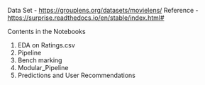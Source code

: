 Data Set - https://grouplens.org/datasets/movielens/ 
Reference - https://surprise.readthedocs.io/en/stable/index.html#

Contents in the Notebooks  

1) EDA on Ratings.csv 
2) Pipeline 
3) Bench marking 
4) Modular_Pipeline
5) Predictions and User Recommendations 




